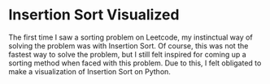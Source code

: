 # Insertion Sort Visualized
The first time I saw a sorting problem on Leetcode, my instinctual way of solving the problem was with Insertion Sort. Of course, this was not the fastest way to solve the problem, but I still felt inspired for coming up a sorting method when faced with this problem. Due to this, I felt obligated to make a visualization of Insertion Sort on Python.
